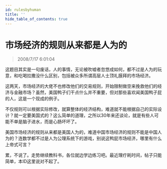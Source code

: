 ```yaml
---
id: rulesbyhuman 
title: ''
hide_table_of_contents: true
---
```


# 市场经济的规则从来都是人为的

> 2008/7/17 6:01:04

<div style={{color: '#FF0000', fontWeight: '500', fontSize: '18px'}}>

这题目其实是一句废话，人的事情，无论被吹嘘者忽悠成如何，都不过是人为的玩意，和吃喝拉撒没什么区别，包括被众多所谓高层人士顶礼膜拜的市场经济。

 

这两天，市场经济的大佬不也修改他们的交易规则，开始限制做空来挽救他们的经济与金融市场？虽然，美国鸭子们干点什么并不重要，但对那些喜欢闻美国鸭子屁的人，这是一个现成的例子。

 

不仅规则可以根据实际修改，就算整体的经济结构，难道就不能根据自己的实际设计？就一定要美国式的？这么简单的道理，之所以30年来还谈论，就是有些人可能不单是脑子进水，而是心肠坏坏了。

 

美国市场经济的规则从来都是美国人为的，难道中国市场经济的规则不能是中国人为的？连数学都不过是人为公理系统下的游戏，别说这鸭屁市场经济，哪里有什么上帝式可言？

 

累，不说了。走势继续教科书，各位就边学边练习吧。最近理疗耗时间，帖子只能简单，本ID这里说对不起了。

</div>